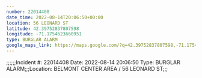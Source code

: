 ```yaml
---
number: 22014408
date_time: 2022-08-14T20:06:50+00:00
location: 56 LEONARD ST
latitude: 42.39752837807598
longitude: -71.1754623660951
type: BURGLAR ALARM
google_maps_link: https://maps.google.com/?q=42.39752837807598,-71.1754623660951
---
```


;;;;;;Incident #: 22014408  Date: 2022-08-14 20:06:50   Type: BURGLAR ALARM;;;Location: BELMONT CENTER AREA / 56 LEONARD ST;;;
